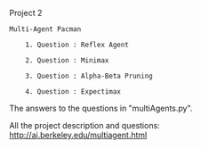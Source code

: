 Project 2

    Multi-Agent Pacman

        1. Question : Reflex Agent

        2. Question : Minimax

        3. Question : Alpha-Beta Pruning

        4. Question : Expectimax

The answers to the questions in "multiAgents.py".

All the project description and questions: http://ai.berkeley.edu/multiagent.html
